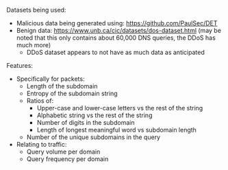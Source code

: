 Datasets being used:
- Malicious data being generated using: https://github.com/PaulSec/DET
- Benign data: https://www.unb.ca/cic/datasets/dos-dataset.html (may be noted that this only contains about 60,000 DNS queries, the DDoS has much more)
    - DDoS dataset appears to not have as much data as anticipated

Features:
- Specifically for packets:
  - Length of the subdomain
  - Entropy of the subdomain string
  - Ratios of:
    - Upper-case and lower-case letters vs the rest of the string
    - Alphabetic string vs the rest of the string
    - Number of digits in the subdomain
    - Length of longest meaningful word vs subdomain length
  - Number of the unique subdomains in the query
- Relating to traffic:
  - Query volume per domain
  - Query frequency per domain
